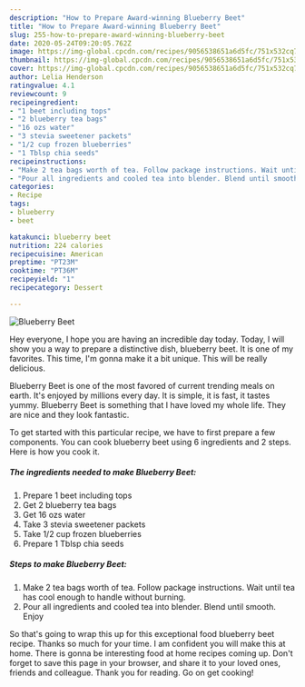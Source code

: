 ```yaml
---
description: "How to Prepare Award-winning Blueberry Beet"
title: "How to Prepare Award-winning Blueberry Beet"
slug: 255-how-to-prepare-award-winning-blueberry-beet
date: 2020-05-24T09:20:05.762Z
image: https://img-global.cpcdn.com/recipes/9056538651a6d5fc/751x532cq70/blueberry-beet-recipe-main-photo.jpg
thumbnail: https://img-global.cpcdn.com/recipes/9056538651a6d5fc/751x532cq70/blueberry-beet-recipe-main-photo.jpg
cover: https://img-global.cpcdn.com/recipes/9056538651a6d5fc/751x532cq70/blueberry-beet-recipe-main-photo.jpg
author: Lelia Henderson
ratingvalue: 4.1
reviewcount: 9
recipeingredient:
- "1 beet including tops"
- "2 blueberry tea bags"
- "16 ozs water"
- "3 stevia sweetener packets"
- "1/2 cup frozen blueberries"
- "1 Tblsp chia seeds"
recipeinstructions:
- "Make 2 tea bags worth of tea. Follow package instructions. Wait until tea has cool enough to handle without burning."
- "Pour all ingredients and cooled tea into blender. Blend until smooth. Enjoy"
categories:
- Recipe
tags:
- blueberry
- beet

katakunci: blueberry beet 
nutrition: 224 calories
recipecuisine: American
preptime: "PT23M"
cooktime: "PT36M"
recipeyield: "1"
recipecategory: Dessert

---
```



![Blueberry Beet](https://img-global.cpcdn.com/recipes/9056538651a6d5fc/751x532cq70/blueberry-beet-recipe-main-photo.jpg)

Hey everyone, I hope you are having an incredible day today. Today, I will show you a way to prepare a distinctive dish, blueberry beet. It is one of my favorites. This time, I'm gonna make it a bit unique. This will be really delicious.



Blueberry Beet is one of the most favored of current trending meals on earth. It's enjoyed by millions every day. It is simple, it is fast, it tastes yummy. Blueberry Beet is something that I have loved my whole life. They are nice and they look fantastic.


To get started with this particular recipe, we have to first prepare a few components. You can cook blueberry beet using 6 ingredients and 2 steps. Here is how you cook it.

<!--inarticleads1-->

##### The ingredients needed to make Blueberry Beet:

1. Prepare 1 beet including tops
1. Get 2 blueberry tea bags
1. Get 16 ozs water
1. Take 3 stevia sweetener packets
1. Take 1/2 cup frozen blueberries
1. Prepare 1 Tblsp chia seeds




<!--inarticleads2-->

##### Steps to make Blueberry Beet:

1. Make 2 tea bags worth of tea. Follow package instructions. Wait until tea has cool enough to handle without burning.
1. Pour all ingredients and cooled tea into blender. Blend until smooth. Enjoy




So that's going to wrap this up for this exceptional food blueberry beet recipe. Thanks so much for your time. I am confident you will make this at home. There is gonna be interesting food at home recipes coming up. Don't forget to save this page in your browser, and share it to your loved ones, friends and colleague. Thank you for reading. Go on get cooking!
